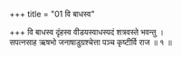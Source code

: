 +++
title = "01 वि बाधस्व"

+++
वि बाधस्व दृंहस्व वीडयस्वाधस्पदं शत्रवस्ते भवन्तु ।  
सपत्नसाह ऋषभो जनाषाडुग्रश्चेत्ता पञ्च कृष्टीर्वि राज ॥ १ ॥